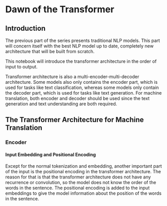 # Dawn of the Transformer

## Introduction

The previous part of the series presents traditional NLP models. This part will concern itself with the best NLP model up to date, completely new architecture that will be built from scratch.

This notebook will introduce the transformer architecture in the order of input to output.

Transformer architecture is also a multi-encoder-multi-decoder architecture. Some models also only contains the encoder part, which is used for tasks like text classification, whereas some models only contain the decoder part, which is used for tasks like text generation. For machine translation, both encoder and decoder should be used since the text generation and text understanding are both required.

## The Transformer Architecture for Machine Translation

### Encoder

#### Input Embedding and Positional Encoding

Except for the normal tokenization and embedding, another important part of the input is the positional encoding in the transformer architecture. The reason for that is that the transformer architecture does not have any recurrence or convolution, so the model does not know the order of the words in the sentence. The positional encoding is added to the input embeddings to give the model information about the position of the words in the sentence.
